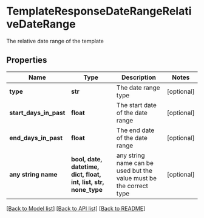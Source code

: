 # TemplateResponseDateRangeRelativeDateRange

The relative date range of the template

## Properties
Name | Type | Description | Notes
------------ | ------------- | ------------- | -------------
**type** | **str** | The date range type | [optional] 
**start_days_in_past** | **float** | The start date of the date range | [optional] 
**end_days_in_past** | **float** | The end date of the date range | [optional] 
**any string name** | **bool, date, datetime, dict, float, int, list, str, none_type** | any string name can be used but the value must be the correct type | [optional]

[[Back to Model list]](../README.md#documentation-for-models) [[Back to API list]](../README.md#documentation-for-api-endpoints) [[Back to README]](../README.md)


